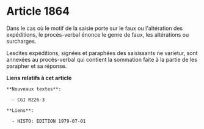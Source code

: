 # Article 1864

Dans le cas où le motif de la saisie porte sur le faux ou l'altération des expéditions, le procès-verbal énonce le genre de
faux, les altérations ou surcharges.

Lesdites expéditions, signées et paraphées des saisissants ne varietur, sont annexées au procès-verbal qui contient la
sommation faite à la partie de les parapher et sa réponse.

**Liens relatifs à cet article**

	**Nouveaux textes**:

	  - CGI R226-3

	**Liens**:

	  - HISTO: EDITION 1979-07-01
